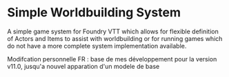 # Simple Worldbuilding System

A simple game system for Foundry VTT which allows for flexible definition of Actors and Items to assist with worldbuilding or for running games which do not have a more complete system implementation available.

Modifcation personnelle FR : base de mes développement pour la version v11.0, jusqu'a nouvel apparation d'un modele de base